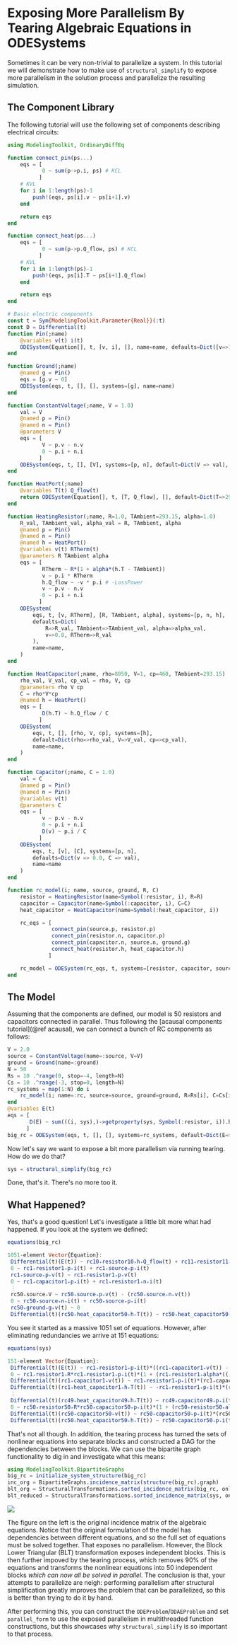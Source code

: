# Exposing More Parallelism By Tearing Algebraic Equations in ODESystems

Sometimes it can be very non-trivial to parallelize a system. In this tutorial
we will demonstrate how to make use of `structural_simplify` to expose more
parallelism in the solution process and parallelize the resulting simulation.

## The Component Library

The following tutorial will use the following set of components describing
electrical circuits:

```julia
using ModelingToolkit, OrdinaryDiffEq

function connect_pin(ps...)
    eqs = [
           0 ~ sum(p->p.i, ps) # KCL
          ]
    # KVL
    for i in 1:length(ps)-1
        push!(eqs, ps[i].v ~ ps[i+1].v)
    end

    return eqs
end

function connect_heat(ps...)
    eqs = [
           0 ~ sum(p->p.Q_flow, ps) # KCL
          ]
    # KVL
    for i in 1:length(ps)-1
        push!(eqs, ps[i].T ~ ps[i+1].Q_flow)
    end

    return eqs
end

# Basic electric components
const t = Sym{ModelingToolkit.Parameter{Real}}(:t)
const D = Differential(t)
function Pin(;name)
    @variables v(t) i(t)
    ODESystem(Equation[], t, [v, i], [], name=name, defaults=Dict([v=>1.0, i=>1.0]))
end

function Ground(;name)
    @named g = Pin()
    eqs = [g.v ~ 0]
    ODESystem(eqs, t, [], [], systems=[g], name=name)
end

function ConstantVoltage(;name, V = 1.0)
    val = V
    @named p = Pin()
    @named n = Pin()
    @parameters V
    eqs = [
           V ~ p.v - n.v
           0 ~ p.i + n.i
          ]
    ODESystem(eqs, t, [], [V], systems=[p, n], default=Dict(V => val), name=name)
end

function HeatPort(;name)
    @variables T(t) Q_flow(t)
    return ODESystem(Equation[], t, [T, Q_flow], [], default=Dict(T=>293.15, Q_flow=>0.0), name=name)
end

function HeatingResistor(;name, R=1.0, TAmbient=293.15, alpha=1.0)
    R_val, TAmbient_val, alpha_val = R, TAmbient, alpha
    @named p = Pin()
    @named n = Pin()
    @named h = HeatPort()
    @variables v(t) RTherm(t)
    @parameters R TAmbient alpha
    eqs = [
           RTherm ~ R*(1 + alpha*(h.T - TAmbient))
           v ~ p.i * RTherm
           h.Q_flow ~ -v * p.i # -LossPower
           v ~ p.v - n.v
           0 ~ p.i + n.i
          ]
    ODESystem(
        eqs, t, [v, RTherm], [R, TAmbient, alpha], systems=[p, n, h],
        defaults=Dict(
            R=>R_val, TAmbient=>TAmbient_val, alpha=>alpha_val,
            v=>0.0, RTherm=>R_val
        ),
        name=name,
    )
end

function HeatCapacitor(;name, rho=8050, V=1, cp=460, TAmbient=293.15)
    rho_val, V_val, cp_val = rho, V, cp
    @parameters rho V cp
    C = rho*V*cp
    @named h = HeatPort()
    eqs = [
           D(h.T) ~ h.Q_flow / C
          ]
    ODESystem(
        eqs, t, [], [rho, V, cp], systems=[h],
        default=Dict(rho=>rho_val, V=>V_val, cp=>cp_val),
        name=name,
    )
end

function Capacitor(;name, C = 1.0)
    val = C
    @named p = Pin()
    @named n = Pin()
    @variables v(t)
    @parameters C
    eqs = [
           v ~ p.v - n.v
           0 ~ p.i + n.i
           D(v) ~ p.i / C
          ]
    ODESystem(
        eqs, t, [v], [C], systems=[p, n],
        defaults=Dict(v => 0.0, C => val),
        name=name
    )
end

function rc_model(i; name, source, ground, R, C)
    resistor = HeatingResistor(name=Symbol(:resistor, i), R=R)
    capacitor = Capacitor(name=Symbol(:capacitor, i), C=C)
    heat_capacitor = HeatCapacitor(name=Symbol(:heat_capacitor, i))

    rc_eqs = [
              connect_pin(source.p, resistor.p)
              connect_pin(resistor.n, capacitor.p)
              connect_pin(capacitor.n, source.n, ground.g)
              connect_heat(resistor.h, heat_capacitor.h)
             ]

    rc_model = ODESystem(rc_eqs, t, systems=[resistor, capacitor, source, ground, heat_capacitor], name=Symbol(name, i))
end
```

## The Model

Assuming that the components are defined, our model is 50 resistors and
capacitors connected in parallel. Thus following the [acausal components tutorial](@ref acausal),
we can connect a bunch of RC components as follows:

```julia
V = 2.0
source = ConstantVoltage(name=:source, V=V)
ground = Ground(name=:ground)
N = 50
Rs = 10 .^range(0, stop=-4, length=N)
Cs = 10 .^range(-3, stop=0, length=N)
rc_systems = map(1:N) do i
    rc_model(i; name=:rc, source=source, ground=ground, R=Rs[i], C=Cs[i])
end
@variables E(t)
eqs = [
       D(E) ~ sum(((i, sys),)->getproperty(sys, Symbol(:resistor, i)).h.Q_flow, enumerate(rc_systems))
      ]
big_rc = ODESystem(eqs, t, [], [], systems=rc_systems, default=Dict(E=>0.0))
```

Now let's say we want to expose a bit more parallelism via running tearing.
How do we do that?

```julia
sys = structural_simplify(big_rc)
```

Done, that's it. There's no more too it.

## What Happened?

Yes, that's a good question! Let's investigate a little bit more what had happened.
If you look at the system we defined:

```julia
equations(big_rc)

1051-element Vector{Equation}:
 Differential(t)(E(t)) ~ rc10₊resistor10₊h₊Q_flow(t) + rc11₊resistor11₊h₊Q_flow(t) + rc12₊resistor12₊h₊Q_flow(t) + rc13₊resistor13₊h₊Q_flow(t) + rc14₊resistor14₊h₊Q_flow(t) + rc15₊resistor15₊h₊Q_flow(t) + rc16₊resistor16₊h₊Q_flow(t) + rc17₊resistor17₊h₊Q_flow(t) + rc18₊resistor18₊h₊Q_flow(t) + rc19₊resistor19₊h₊Q_flow(t) + rc1₊resistor1₊h₊Q_flow(t) + rc20₊resistor20₊h₊Q_flow(t) + rc21₊resistor21₊h₊Q_flow(t) + rc22₊resistor22₊h₊Q_flow(t) + rc23₊resistor23₊h₊Q_flow(t) + rc24₊resistor24₊h₊Q_flow(t) + rc25₊resistor25₊h₊Q_flow(t) + rc26₊resistor26₊h₊Q_flow(t) + rc27₊resistor27₊h₊Q_flow(t) + rc28₊resistor28₊h₊Q_flow(t) + rc29₊resistor29₊h₊Q_flow(t) + rc2₊resistor2₊h₊Q_flow(t) + rc30₊resistor30₊h₊Q_flow(t) + rc31₊resistor31₊h₊Q_flow(t) + rc32₊resistor32₊h₊Q_flow(t) + rc33₊resistor33₊h₊Q_flow(t) + rc34₊resistor34₊h₊Q_flow(t) + rc35₊resistor35₊h₊Q_flow(t) + rc36₊resistor36₊h₊Q_flow(t) + rc37₊resistor37₊h₊Q_flow(t) + rc38₊resistor38₊h₊Q_flow(t) + rc39₊resistor39₊h₊Q_flow(t) + rc3₊resistor3₊h₊Q_flow(t) + rc40₊resistor40₊h₊Q_flow(t) + rc41₊resistor41₊h₊Q_flow(t) + rc42₊resistor42₊h₊Q_flow(t) + rc43₊resistor43₊h₊Q_flow(t) + rc44₊resistor44₊h₊Q_flow(t) + rc45₊resistor45₊h₊Q_flow(t) + rc46₊resistor46₊h₊Q_flow(t) + rc47₊resistor47₊h₊Q_flow(t) + rc48₊resistor48₊h₊Q_flow(t) + rc49₊resistor49₊h₊Q_flow(t) + rc4₊resistor4₊h₊Q_flow(t) + rc50₊resistor50₊h₊Q_flow(t) + rc5₊resistor5₊h₊Q_flow(t) + rc6₊resistor6₊h₊Q_flow(t) + rc7₊resistor7₊h₊Q_flow(t) + rc8₊resistor8₊h₊Q_flow(t) + rc9₊resistor9₊h₊Q_flow(t)
 0 ~ rc1₊resistor1₊p₊i(t) + rc1₊source₊p₊i(t)
 rc1₊source₊p₊v(t) ~ rc1₊resistor1₊p₊v(t)
 0 ~ rc1₊capacitor1₊p₊i(t) + rc1₊resistor1₊n₊i(t)
 ⋮
 rc50₊source₊V ~ rc50₊source₊p₊v(t) - (rc50₊source₊n₊v(t))
 0 ~ rc50₊source₊n₊i(t) + rc50₊source₊p₊i(t)
 rc50₊ground₊g₊v(t) ~ 0
 Differential(t)(rc50₊heat_capacitor50₊h₊T(t)) ~ rc50₊heat_capacitor50₊h₊Q_flow(t)*(rc50₊heat_capacitor50₊V^-1)*(rc50₊heat_capacitor50₊cp^-1)*(rc50₊heat_capacitor50₊rho^-1)
```

You see it started as a massive 1051 set of equations. However, after eliminating
redundancies we arrive at 151 equations:

```julia
equations(sys)

151-element Vector{Equation}:
 Differential(t)(E(t)) ~ rc1₊resistor1₊p₊i(t)*((rc1₊capacitor1₊v(t)) - rc1₊source₊V) + rc4₊resistor4₊p₊i(t)*((rc4₊capacitor4₊v(t)) - rc4₊source₊V) - ((rc10₊capacitor10₊p₊i(t))*(rc10₊source₊V - (rc10₊capacitor10₊v(t)))) - ((rc11₊capacitor11₊p₊i(t))*(rc11₊source₊V - (rc11₊capacitor11₊v(t)))) - ((rc12₊capacitor12₊p₊i(t))*(rc12₊source₊V - (rc12₊capacitor12₊v(t)))) - ((rc13₊capacitor13₊p₊i(t))*(rc13₊source₊V - (rc13₊capacitor13₊v(t)))) - ((rc14₊capacitor14₊p₊i(t))*(rc14₊source₊V - (rc14₊capacitor14₊v(t)))) - ((rc15₊capacitor15₊p₊i(t))*(rc15₊source₊V - (rc15₊capacitor15₊v(t)))) - ((rc16₊capacitor16₊p₊i(t))*(rc16₊source₊V - (rc16₊capacitor16₊v(t)))) - ((rc17₊capacitor17₊p₊i(t))*(rc17₊source₊V - (rc17₊capacitor17₊v(t)))) - ((rc18₊capacitor18₊p₊i(t))*(rc18₊source₊V - (rc18₊capacitor18₊v(t)))) - ((rc19₊capacitor19₊p₊i(t))*(rc19₊source₊V - (rc19₊capacitor19₊v(t)))) - ((rc20₊capacitor20₊p₊i(t))*(rc20₊source₊V - (rc20₊capacitor20₊v(t)))) - ((rc21₊capacitor21₊p₊i(t))*(rc21₊source₊V - (rc21₊capacitor21₊v(t)))) - ((rc22₊capacitor22₊p₊i(t))*(rc22₊source₊V - (rc22₊capacitor22₊v(t)))) - ((rc23₊capacitor23₊p₊i(t))*(rc23₊source₊V - (rc23₊capacitor23₊v(t)))) - ((rc24₊capacitor24₊p₊i(t))*(rc24₊source₊V - (rc24₊capacitor24₊v(t)))) - ((rc25₊capacitor25₊p₊i(t))*(rc25₊source₊V - (rc25₊capacitor25₊v(t)))) - ((rc26₊capacitor26₊p₊i(t))*(rc26₊source₊V - (rc26₊capacitor26₊v(t)))) - ((rc27₊capacitor27₊p₊i(t))*(rc27₊source₊V - (rc27₊capacitor27₊v(t)))) - ((rc28₊capacitor28₊p₊i(t))*(rc28₊source₊V - (rc28₊capacitor28₊v(t)))) - ((rc29₊capacitor29₊p₊i(t))*(rc29₊source₊V - (rc29₊capacitor29₊v(t)))) - ((rc2₊capacitor2₊p₊i(t))*(rc2₊source₊V - (rc2₊capacitor2₊v(t)))) - ((rc30₊capacitor30₊p₊i(t))*(rc30₊source₊V - (rc30₊capacitor30₊v(t)))) - ((rc31₊capacitor31₊p₊i(t))*(rc31₊source₊V - (rc31₊capacitor31₊v(t)))) - ((rc32₊capacitor32₊p₊i(t))*(rc32₊source₊V - (rc32₊capacitor32₊v(t)))) - ((rc33₊capacitor33₊p₊i(t))*(rc33₊source₊V - (rc33₊capacitor33₊v(t)))) - ((rc34₊capacitor34₊p₊i(t))*(rc34₊source₊V - (rc34₊capacitor34₊v(t)))) - ((rc35₊capacitor35₊p₊i(t))*(rc35₊source₊V - (rc35₊capacitor35₊v(t)))) - ((rc36₊capacitor36₊p₊i(t))*(rc36₊source₊V - (rc36₊capacitor36₊v(t)))) - ((rc37₊capacitor37₊p₊i(t))*(rc37₊source₊V - (rc37₊capacitor37₊v(t)))) - ((rc38₊capacitor38₊p₊i(t))*(rc38₊source₊V - (rc38₊capacitor38₊v(t)))) - ((rc39₊capacitor39₊p₊i(t))*(rc39₊source₊V - (rc39₊capacitor39₊v(t)))) - ((rc3₊capacitor3₊p₊i(t))*(rc3₊source₊V - (rc3₊capacitor3₊v(t)))) - ((rc40₊capacitor40₊p₊i(t))*(rc40₊source₊V - (rc40₊capacitor40₊v(t)))) - ((rc41₊capacitor41₊p₊i(t))*(rc41₊source₊V - (rc41₊capacitor41₊v(t)))) - ((rc42₊capacitor42₊p₊i(t))*(rc42₊source₊V - (rc42₊capacitor42₊v(t)))) - ((rc43₊capacitor43₊p₊i(t))*(rc43₊source₊V - (rc43₊capacitor43₊v(t)))) - ((rc44₊capacitor44₊p₊i(t))*(rc44₊source₊V - (rc44₊capacitor44₊v(t)))) - ((rc45₊capacitor45₊p₊i(t))*(rc45₊source₊V - (rc45₊capacitor45₊v(t)))) - ((rc46₊capacitor46₊p₊i(t))*(rc46₊source₊V - (rc46₊capacitor46₊v(t)))) - ((rc47₊capacitor47₊p₊i(t))*(rc47₊source₊V - (rc47₊capacitor47₊v(t)))) - ((rc48₊capacitor48₊p₊i(t))*(rc48₊source₊V - (rc48₊capacitor48₊v(t)))) - ((rc49₊capacitor49₊p₊i(t))*(rc49₊source₊V - (rc49₊capacitor49₊v(t)))) - ((rc50₊capacitor50₊p₊i(t))*(rc50₊source₊V - (rc50₊capacitor50₊v(t)))) - ((rc5₊capacitor5₊p₊i(t))*(rc5₊source₊V - (rc5₊capacitor5₊v(t)))) - ((rc6₊capacitor6₊p₊i(t))*(rc6₊source₊V - (rc6₊capacitor6₊v(t)))) - ((rc7₊capacitor7₊p₊i(t))*(rc7₊source₊V - (rc7₊capacitor7₊v(t)))) - ((rc8₊capacitor8₊p₊i(t))*(rc8₊source₊V - (rc8₊capacitor8₊v(t)))) - ((rc9₊capacitor9₊p₊i(t))*(rc9₊source₊V - (rc9₊capacitor9₊v(t))))
 0 ~ rc1₊resistor1₊R*rc1₊resistor1₊p₊i(t)*(1 + (rc1₊resistor1₊alpha*((-rc1₊resistor1₊TAmbient) - ((rc1₊resistor1₊p₊i(t))*((rc1₊capacitor1₊v(t)) - rc1₊source₊V))))) + rc1₊capacitor1₊v(t) - rc1₊source₊V
 Differential(t)(rc1₊capacitor1₊v(t)) ~ rc1₊resistor1₊p₊i(t)*(rc1₊capacitor1₊C^-1)
 Differential(t)(rc1₊heat_capacitor1₊h₊T(t)) ~ -rc1₊resistor1₊p₊i(t)*(rc1₊heat_capacitor1₊V^-1)*(rc1₊heat_capacitor1₊cp^-1)*(rc1₊heat_capacitor1₊rho^-1)*((rc1₊capacitor1₊v(t)) - rc1₊source₊V)
 ⋮
 Differential(t)(rc49₊heat_capacitor49₊h₊T(t)) ~ rc49₊capacitor49₊p₊i(t)*(rc49₊heat_capacitor49₊V^-1)*(rc49₊heat_capacitor49₊cp^-1)*(rc49₊heat_capacitor49₊rho^-1)*(rc49₊source₊V - (rc49₊capacitor49₊v(t)))
 0 ~ rc50₊resistor50₊R*rc50₊capacitor50₊p₊i(t)*(1 + (rc50₊resistor50₊alpha*(((rc50₊capacitor50₊p₊i(t))*(rc50₊source₊V - (rc50₊capacitor50₊v(t)))) - rc50₊resistor50₊TAmbient))) - (rc50₊source₊V - (rc50₊capacitor50₊v(t)))
 Differential(t)(rc50₊capacitor50₊v(t)) ~ rc50₊capacitor50₊p₊i(t)*(rc50₊capacitor50₊C^-1)
 Differential(t)(rc50₊heat_capacitor50₊h₊T(t)) ~ rc50₊capacitor50₊p₊i(t)*(rc50₊heat_capacitor50₊V^-1)*(rc50₊heat_capacitor50₊cp^-1)*(rc50₊heat_capacitor50₊rho^-1)*(rc50₊source₊V - (rc50₊capacitor50₊v(t)))
```

That's not all though. In addition, the tearing process has turned the sets of
nonlinear equations into separate blocks and constructed a DAG for the dependencies
between the blocks. We can use the bipartite graph functionality to dig in and
investigate what this means:

```julia
using ModelingToolkit.BipartiteGraphs
big_rc = initialize_system_structure(big_rc)
inc_org = BipartiteGraphs.incidence_matrix(structure(big_rc).graph)
blt_org = StructuralTransformations.sorted_incidence_matrix(big_rc, only_algeqs=true, only_algvars=true)
blt_reduced = StructuralTransformations.sorted_incidence_matrix(sys, only_algeqs=true, only_algvars=true)
```

![](https://user-images.githubusercontent.com/1814174/110589027-d4ec9b00-8143-11eb-8880-651da986504d.PNG)

The figure on the left is the original incidence matrix of the algebraic equations.
Notice that the original formulation of the model has dependencies between different
equations, and so the full set of equations must be solved together. That exposes
no parallelism. However, the Block Lower Triangular (BLT) transformation exposes
independent blocks. This is then further impoved by the tearing process, which
removes 90% of the equations and transforms the nonlinear equations into 50
independent blocks *which can now all be solved in parallel*. The conclusion
is that, your attempts to parallelize are neigh: performing parallelism after
structural simplification greatly improves the problem that can be parallelized,
so this is better than trying to do it by hand.

After performing this, you can construct the `ODEProblem`/`ODAEProblem` and set
`parallel_form` to use the exposed parallelism in multithreaded function
constructions, but this showcases why `structural_simplify` is so important
to that process.
